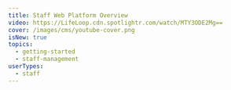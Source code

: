 ```yaml
---
title: Staff Web Platform Overview
video: https://LifeLoop.cdn.spotlightr.com/watch/MTY3ODE2Mg==
cover: /images/cms/youtube-cover.png
isNew: true
topics:
  - getting-started
  - staff-management
userTypes:
  - staff
---
```

